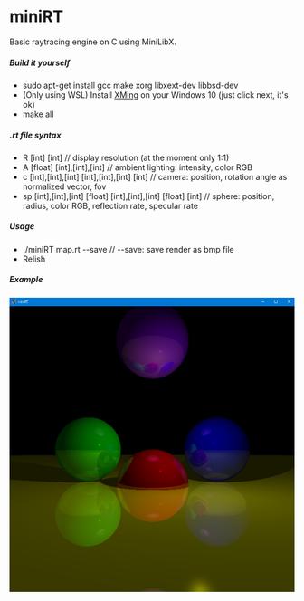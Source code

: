 # miniRT  
Basic raytracing engine on C using MiniLibX.  

##### Build it yourself

- sudo apt-get install gcc make xorg libxext-dev libbsd-dev  
- (Only using WSL) Install [XMing](https://sourceforge.net/projects/xming/) on your Windows 10 (just click next, it's ok)  
- make all  

##### .rt file syntax

- R [int] [int] // display resolution (at the moment only 1:1)  
- A [float] [int],[int],[int] // ambient lighting: intensity, color RGB  
- c [int],[int],[int] [int],[int],[int] [int] // camera: position, rotation angle as normalized vector, fov  
- sp [int],[int],[int] [float] [int],[int],[int] [float] [int] // sphere: position, radius, color RGB, reflection rate, specular rate  

##### Usage

- ./miniRT map.rt --save // --save: save render as bmp file  
- Relish  

##### Example

![Beautiful render](https://github.com/awend0/miniRT/blob/master/screenshots/image.jpg?raw=true)
